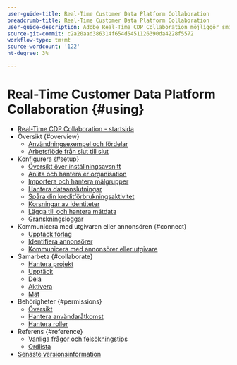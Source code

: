 ```yaml
---
user-guide-title: Real-Time Customer Data Platform Collaboration
breadcrumb-title: Real-Time Customer Data Platform Collaboration
user-guide-description: Adobe Real-Time CDP Collaboration möjliggör smidig och säker datadelning och samarbete mellan annonsörer och utgivare, vilket underlättar målgruppsinsikter i realtid och personaliserade marknadsföringsstrategier.
source-git-commit: c2a20aad386314f654d5451126390da4228f5572
workflow-type: tm+mt
source-wordcount: '122'
ht-degree: 3%

---
```



# Real-Time Customer Data Platform Collaboration {#using}

* [Real-Time CDP Collaboration - startsida](./home.md)
* Översikt {#overview}
   * [Användningsexempel och fördelar](./use-cases-benefits.md)
   * [Arbetsflöde från slut till slut](./end-to-end-workflow.md)
* Konfigurera {#setup}
   * [Översikt över inställningsavsnitt](./setup/setup-overview.md)
   * [Anlita och hantera er organisation](./setup/onboard-organization.md)
   * [Importera och hantera målgrupper](./setup/onboard-audiences.md)
   * [Hantera dataanslutningar](./setup/manage-data-connection.md)
   * [Spåra din kreditförbrukningsaktivitet](/help/guide/setup/my-activity.md)
   * [Korsningar av identiteter](./setup/identity-crosswalk.md)
   * [Lägga till och hantera mätdata](./setup/onboard-measurement-data.md)
   * [Granskningsloggar](./setup/audit-logs.md)
* Kommunicera med utgivaren eller annonsören {#connect}
   * [Upptäck förlag](./connect/discover-publishers.md)
   * [Identifiera annonsörer](./connect/discover-advertisers.md)
   * [Kommunicera med annonsörer eller utgivare](./connect/establishing-connections.md)
* Samarbeta {#collaborate}
   * [Hantera projekt](./collaborate/manage-projects.md)
   * [Upptäck](./collaborate/discover.md)
   * [Dela](./collaborate/share.md)
   * [Aktivera](./collaborate/activate.md)
   * [Mät](./collaborate/measure.md)
* Behörigheter {#permissions}
   * [Översikt](/help/guide/permissions/overview.md)
   * [Hantera användaråtkomst](/help/guide/permissions/manage-user-access.md)
   * [Hantera roller](/help/guide/permissions/manage-roles.md)
* Referens {#reference}
   * [Vanliga frågor och felsökningstips](./faqs/common-questions.md)
   * [Ordlista](./glossary.md)
* [Senaste versionsinformation](/help/guide/release-notes/latest.md)
